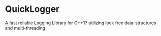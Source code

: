 # QuickLogger
A fast reliable Logging Library for C++17 utilizing lock free data-structures and multi-threading
